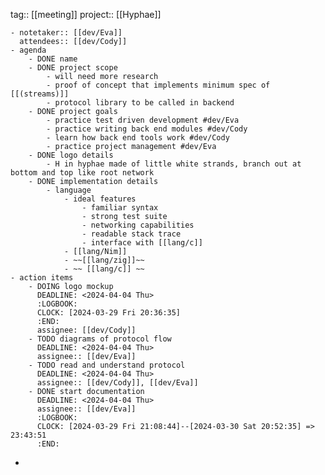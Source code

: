 tag:: [[meeting]] 
project:: [[Hyphae]]

	- notetaker:: [[dev/Eva]] 
	  attendees:: [[dev/Cody]]
	- agenda
		- DONE name
		- DONE project scope
			- will need more research
			- proof of concept that implements minimum spec of [[(streams)]]
			- protocol library to be called in backend
		- DONE project goals
			- practice test driven development #dev/Eva
			- practice writing back end modules #dev/Cody
			- learn how back end tools work #dev/Cody
			- practice project management #dev/Eva
		- DONE logo details
			- H in hyphae made of little white strands, branch out at bottom and top like root network
		- DONE implementation details
			- language
				- ideal features
					- familiar syntax
					- strong test suite
					- networking capabilities
					- readable stack trace
					- interface with [[lang/c]]
				- [[lang/Nim]]
				- ~~[[lang/zig]]~~
				- ~~ [[lang/c]] ~~
	- action items
		- DOING logo mockup
		  DEADLINE: <2024-04-04 Thu>
		  :LOGBOOK:
		  CLOCK: [2024-03-29 Fri 20:36:35]
		  :END:
		  assignee: [[dev/Cody]]
		- TODO diagrams of protocol flow
		  DEADLINE: <2024-04-04 Thu>
		  assignee:: [[dev/Eva]]
		- TODO read and understand protocol
		  DEADLINE: <2024-04-04 Thu>
		  assignee:: [[dev/Cody]], [[dev/Eva]]
		- DONE start documentation
		  DEADLINE: <2024-04-04 Thu>
		  assignee:: [[dev/Eva]]
		  :LOGBOOK:
		  CLOCK: [2024-03-29 Fri 21:08:44]--[2024-03-30 Sat 20:52:35] =>  23:43:51
		  :END:
-